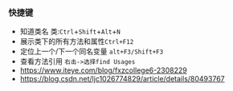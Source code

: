 ### 快捷键

- 知道类名  类:`Ctrl`+`Shift`+`Alt`+`N`
- 展示类下的所有方法和属性`Ctrl+F12`
- 定位上一个/下一个同名变量 `alt+F3/Shift+F3`
- 查看方法引用 `右击->选择find Usages`
- https://www.iteye.com/blog/fxzcollege6-2308229
- https://blog.csdn.net/ljc1026774829/article/details/80493767


